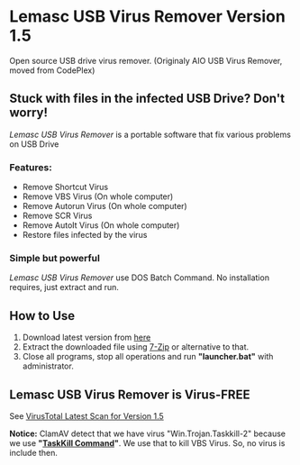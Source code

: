 # Lemasc USB Virus Remover Version 1.5

Open source USB drive virus remover. (Originaly AIO USB Virus Remover, moved from CodePlex)
## Stuck with files in the infected USB Drive? Don't worry!
*Lemasc USB Virus Remover* is a portable software that fix various problems on USB Drive
### Features:
* Remove Shortcut Virus
* Remove VBS Virus (On whole computer)
* Remove Autorun Virus (On whole computer)
* Remove SCR Virus
* Remove AutoIt Virus (On whole computer)
* Restore files infected by the virus
### Simple but powerful
*Lemasc USB Virus Remover* use DOS Batch Command.
No installation requires, just extract and run.

## How to Use
1. Download latest version from [here](https://github.com/lemasc/lemascusbrem/releases)
2. Extract the downloaded file using [7-Zip](https://www.7-zip.org) or alternative to that.
3. Close all programs, stop all operations and run **"launcher.bat"** with administrator.

## Lemasc USB Virus Remover is Virus-FREE
See [VirusTotal Latest Scan for Version 1.5](https://www.virustotal.com/#/file/d8599e584f49d2caed91f0fcd52667921bd159b3bfa0813f2d7be66a78cd521d/detection)

**Notice:** 
ClamAV detect that we have virus "Win.Trojan.Taskkill-2" because we use **"[TaskKill Command](https://ss64.com/nt/taskkill.html)"**.
We use that to kill VBS Virus. So, no virus is include then.
